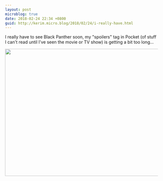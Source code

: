 ```yaml
---
layout: post
microblog: true
date: 2018-02-24 22:34 +0800
guid: http://kerim.micro.blog/2018/02/24/i-really-have.html
---
```

I really have to see Black Panther soon, my "spoilers" tag in Pocket (of stuff I can't read until I've seen the movie or TV show) is getting a bit too long… 

<img src="http://micro.oxus.net/uploads/2018/c15b699fd4.jpg" width="600" height="418" />
